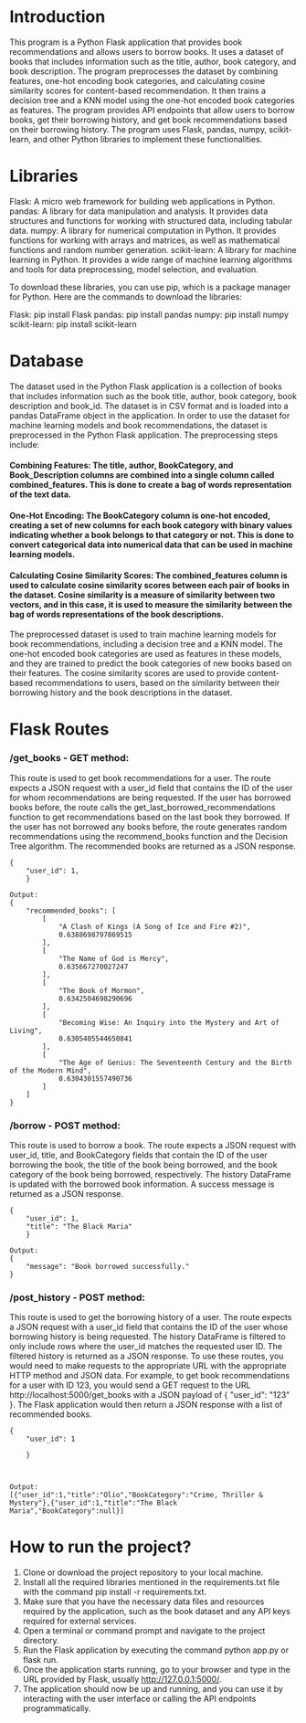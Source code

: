# Introduction
This program is a Python Flask application that provides book recommendations and allows users to borrow books. It uses a dataset of books that includes information such as the title, author, book category, and book description. The program preprocesses the dataset by combining features, one-hot encoding book categories, and calculating cosine similarity scores for content-based recommendation. It then trains a decision tree and a KNN model using the one-hot encoded book categories as features. The program provides API endpoints that allow users to borrow books, get their borrowing history, and get book recommendations based on their borrowing history. The program uses Flask, pandas, numpy, scikit-learn, and other Python libraries to implement these functionalities.

# Libraries

Flask: A micro web framework for building web applications in Python.
pandas: A library for data manipulation and analysis. It provides data structures and functions for working with structured data, including tabular data.
numpy: A library for numerical computation in Python. It provides functions for working with arrays and matrices, as well as mathematical functions and random number generation.
scikit-learn: A library for machine learning in Python. It provides a wide range of machine learning algorithms and tools for data preprocessing, model selection, and evaluation.

To download these libraries, you can use pip, which is a package manager for Python. Here are the commands to download the libraries:

Flask: pip install Flask
pandas: pip install pandas
numpy: pip install numpy
scikit-learn: pip install scikit-learn


# Database 
The dataset used in the Python Flask application is a collection of books that includes information such as the book title, author, book category, book description and book_id. The dataset is in CSV format and is loaded into a pandas DataFrame object in the application.
In order to use the dataset for machine learning models and book recommendations, the dataset is preprocessed in the Python Flask application. The preprocessing steps include:

#### Combining Features: The title, author, BookCategory, and Book_Description columns are combined into a single column called combined_features. This is done to create a bag of words representation of the text data.

#### One-Hot Encoding: The BookCategory column is one-hot encoded, creating a set of new columns for each book category with binary values indicating whether a book belongs to that category or not. This is done to convert categorical data into numerical data that can be used in machine learning models.

#### Calculating Cosine Similarity Scores: The combined_features column is used to calculate cosine similarity scores between each pair of books in the dataset. Cosine similarity is a measure of similarity between two vectors, and in this case, it is used to measure the similarity between the bag of words representations of the book descriptions.

The preprocessed dataset is used to train machine learning models for book recommendations, including a decision tree and a KNN model. The one-hot encoded book categories are used as features in these models, and they are trained to predict the book categories of new books based on their features. The cosine similarity scores are used to provide content-based recommendations to users, based on the similarity between their borrowing history and the book descriptions in the dataset.

# Flask Routes

### /get_books - GET method:

This route is used to get book recommendations for a user.
The route expects a JSON request with a user_id field that contains the ID of the user for whom recommendations are being requested.
If the user has borrowed books before, the route calls the get_last_borrowed_recommendations function to get recommendations based on the last book they borrowed.
If the user has not borrowed any books before, the route generates random recommendations using the recommend_books function and the Decision Tree algorithm.
The recommended books are returned as a JSON response.

```
{
    "user_id": 1,
    }

```

```
Output:
{
    "recommended_books": [
        [
            "A Clash of Kings (A Song of Ice and Fire #2)",
            0.6388698797869515
        ],
        [
            "The Name of God is Mercy",
            0.635667270027247
        ],
        [
            "The Book of Mormon",
            0.6342504698290696
        ],
        [
            "Becoming Wise: An Inquiry into the Mystery and Art of Living",
            0.6305405544650841
        ],
        [
            "The Age of Genius: The Seventeenth Century and the Birth of the Modern Mind",
            0.6304301557490736
        ]
    ]
}
```


### /borrow - POST method:

This route is used to borrow a book.
The route expects a JSON request with user_id, title, and BookCategory fields that contain the ID of the user borrowing the book, the title of the book being borrowed, and the book category of the book being borrowed, respectively.
The history DataFrame is updated with the borrowed book information.
A success message is returned as a JSON response.

```
{
    "user_id": 1,
    "title": "The Black Maria"
    }

```

```
Output:
{
    "message": "Book borrowed successfully."
}
```


### /post_history - POST method:

This route is used to get the borrowing history of a user.
The route expects a JSON request with a user_id field that contains the ID of the user whose borrowing history is being requested.
The history DataFrame is filtered to only include rows where the user_id matches the requested user ID.
The filtered history is returned as a JSON response.
To use these routes, you would need to make requests to the appropriate URL with the appropriate HTTP method and JSON data. For example, to get book recommendations for a user with ID 123, you would send a GET request to the URL http://localhost:5000/get_books with a JSON payload of { "user_id": "123" }. The Flask application would then return a JSON response with a list of recommended books.

```
{
    "user_id": 1
    
    }



```

```
Output:
[{"user_id":1,"title":"Olio","BookCategory":"Crime, Thriller & Mystery"},{"user_id":1,"title":"The Black
Maria","BookCategory":null}]
```

# How to run the project?
1. Clone or download the project repository to your local machine.
2. Install all the required libraries mentioned in the requirements.txt file with the command pip install -r requirements.txt.
3. Make sure that you have the necessary data files and resources required by the application, such as the book dataset and any API keys required for external services.
4. Open a terminal or command prompt and navigate to the project directory.
5. Run the Flask application by executing the command python app.py or flask run.
6. Once the application starts running, go to your browser and type in the URL provided by Flask, usually http://127.0.0.1:5000/.
7. The application should now be up and running, and you can use it by interacting with the user interface or calling the API endpoints programmatically.

